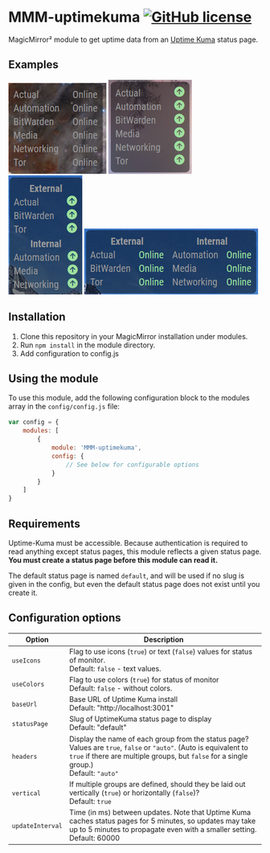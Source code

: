 # MMM-uptimekuma [![GitHub license](https://img.shields.io/badge/license-MIT-blue.svg)](https://github.com/MikeBishop/MMM-uptimekuma/raw/master/LICENSE) 

MagicMirror² module to get uptime data from an [Uptime
Kuma](https://github.com/louislam/uptime-kuma) status page.

## Examples
![](.github/text_single.png) ![](.github/icons_color_single.png)<br>
![](.github/icons_color_vertical.png) ![](.github/text_colors_horizontal.png)


## Installation
1. Clone this repository in your MagicMirror installation under modules.
2. Run `npm install` in the module directory.
3. Add configuration to config.js

## Using the module

To use this module, add the following configuration block to the modules array in the `config/config.js` file:
```js
var config = {
    modules: [
        {
            module: 'MMM-uptimekuma',
            config: {
                // See below for configurable options
            }
        }
    ]
}
```
## Requirements

Uptime-Kuma must be accessible. Because authentication is required to read
anything except status pages, this module reflects a given status page. **You
must create a status page before this module can read it.**

The default status page is named `default`, and will be used if no slug is given
in the config, but even the default status page does not exist until you create
it.

## Configuration options

| Option           | Description
|----------------- |-----------
| `useIcons`       | Flag to use icons (`true`) or text (`false`) values for status of monitor.<br>Default: `false` - text values.
| `useColors`      | Flag to use colors (`true`) for status of monitor<br>Default: `false` - without colors.
| `baseUrl`        | Base URL of Uptime Kuma install <br>Default: "http://localhost:3001"
| `statusPage`     | Slug of UptimeKuma status page to display <br>Default: "default"
| `headers`        | Display the name of each group from the status page? Values are `true`, `false` or `"auto"`. (Auto is equivalent to `true` if there are multiple groups, but `false` for a single group.)<br>Default: `"auto"`
| `vertical`       | If multiple groups are defined, should they be laid out vertically (`true`) or horizontally (`false`)?<br>Default: `true`
| `updateInterval` | Time (in ms) between updates. Note that Uptime Kuma caches status pages for 5 minutes, so updates may take up to 5 minutes to propagate even with a smaller setting.<br>Default: 60000
